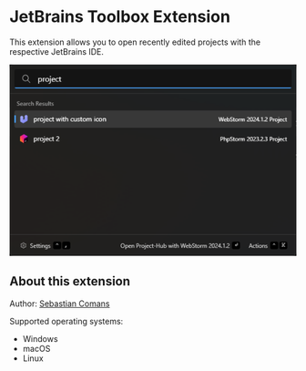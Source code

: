 # JetBrains Toolbox Extension

This extension allows you to open recently edited projects with the respective JetBrains IDE.

![Example](example.png)

## About this extension

Author: [Sebastian Comans](https://github.com/scomans)

Supported operating systems:

- Windows
- macOS
- Linux

